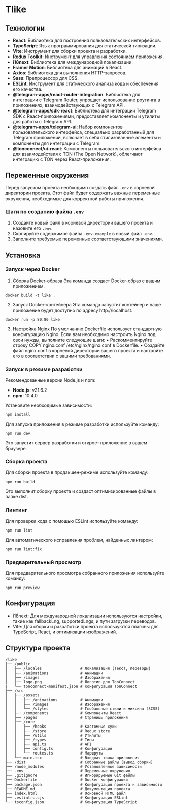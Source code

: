 # Tlike

## Технологии

- **React**: Библиотека для построения пользовательских интерфейсов.
- **TypeScript**: Язык программирования для статической типизации.
- **Vite**: Инструмент для сборки проекта и разработки.
- **Redux Toolkit**: Инструмент для управления состоянием приложения.
- **i18next**: Библиотека для международной локализации.
- **Framer Motion**: Библиотека для анимаций в React.
- **Axios**: Библиотека для выполнения HTTP-запросов.
- **Sass**: Препроцессор для CSS.
- **ESLint**: Инструмент для статического анализа кода и обеспечения его качества.
- **@telegram-apps/react-router-integration**: Библиотека для интеграции с Telegram Router, упрощает использование роутинга в приложениях, взаимодействующих с Telegram API.
- **@telegram-apps/sdk-react**: Библиотека для интеграции Telegram SDK с React-приложениями, предоставляет компоненты и утилиты для работы с Telegram API.
- **@telegram-apps/telegram-ui**: Набор компонентов пользовательского интерфейса, специально разработанный для Telegram приложений, включает в себя стилизованные элементы и компоненты для интеграции с Telegram.
- **@tonconnect/ui-react**: Компоненты пользовательского интерфейса для взаимодействия с TON (The Open Network), облегчают интеграцию с TON через React-приложения.

## Переменные окружения

Перед запуском проекта необходимо создать файл `.env` в корневой директории проекта. Этот файл будет содержать важные переменные окружения, необходимые для корректной работы приложения.

### Шаги по созданию файла `.env`

1. Создайте новый файл в корневой директории вашего проекта и назовите его `.env`.
2. Скопируйте содержимое файла `.env.example` в новый файл `.env`.
3. Заполните требуемые переменные соответствующими значениями.

## Установка

### Запуск через Docker

1. Сборка Docker-образа
   Эта команда создаст Docker-образ с вашим приложением.

```
docker build -t like .
```

2. Запуск Docker-контейнера
   Эта команда запустит контейнер и ваше приложение будет доступно по адресу http://localhost.

```
docker run -p 80:80 like
```

3. Настройка Nginx
   По умолчанию Dockerfile использует стандартную конфигурацию Nginx. Если вам необходимо настроить Nginx под свои нужды, выполните следующие шаги:
   • Раскомментируйте строку COPY nginx.conf /etc/nginx/nginx.conf в Dockerfile.
   • Создайте файл nginx.conf в корневой директории вашего проекта и настройте его в соответствии с вашими требованиями.

### Запуск в режиме разработки

Рекомендованные версии Node.js и npm:

- **Node.js**: v21.6.2
- **npm**: 10.4.0

Установите необходимые зависимости:

```
npm install
```

Для запуска приложения в режиме разработки используйте команду:

```
npm run dev
```

Это запустит сервер разработки и откроет приложение в вашем браузере.

### Сборка проекта

Для сборки проекта в продакшен-режиме используйте команду:

```
npm run build
```

Это выполнит сборку проекта и создаст оптимизированные файлы в папке dist.

### Линтинг

Для проверки кода с помощью ESLint используйте команду:

```
npm run lint
```

Для автоматического исправления проблем, найденных линтером:

```
npm run lint:fix
```

### Предварительный просмотр

Для предварительного просмотра собранного приложения используйте команду:

```
npm run preview
```

## Конфигурация

- i18next: Для международной локализации используются настройки, такие как fallbackLng, supportedLngs, и пути загрузки переводов.
- Vite: Для сборки и разработки проекта используются плагины для TypeScript, React, и оптимизации изображений.

## Структура проекта

```
/like
├── /public
│   ├── /locales                 # Локализация (Текст, переводы)
│   ├── /animations              # Анимации
│   ├── /images                  # Изображения
│   ├── logo.png                 # Логотип для TonConnect
|   └── tonconnect-manifest.json # Конфигурация TonConnect
├── /src
│   ├── /assets
│   │   ├── /animations          # Анимации
│   │   ├── /images              # Изображения
│   │   └── /styles              # Глобальные стили и миксины (SCSS)
│   ├── /components              # Компоненты React
│   ├── /pages                   # Страницы приложения
│   ├── /core
│   │   ├── /hooks               # Кастомные хуки
│   │   ├── /store               # Redux store
│   │   ├── /utils               # Утилиты
│   │   ├── /types               # Типы
│   │   ├── api.ts               # API
│   │   ├── config.ts            # Конфигурация
│   │   └── routes.ts            # Маршруты
│   └── main.tsx                 # Входная точка приложения
├── /dist                        # Собранные файлы (вывод сборки)
├── /node_modules                # Установленные зависимости
├── .env                         # Переменные окружения
├── .gitignore                   # Игнорируемые Git файлы
├── Dockerfile                   # Docker конфигурация
├── package.json                 # Конфигурация проекта и зависимости
├── README.md                    # Документация проекта
├── index.html                   # Основной HTML файл
├── .eslintrc.cjs                # Конфигурация ESLint
└── tsconfig.json                # Конфигурация TypeScript
```